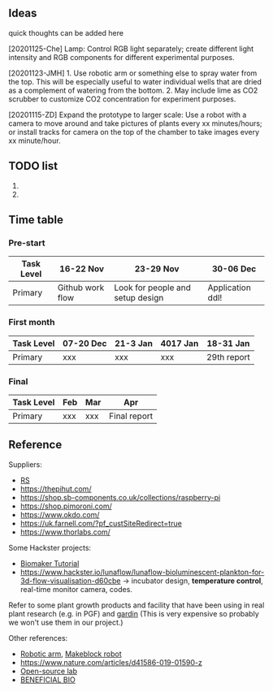 ## Ideas
quick thoughts can be added here

[20201125-Che] Lamp: Control RGB light separately; create different light intensity and RGB components for different experimental purposes. 

[20201123-JMH] 1. Use robotic arm or something else to spray water from the top. This will be especially useful to water individual wells that are dried as a complement of watering from the bottom. 2. May include lime as CO2 scrubber to customize CO2 concentration for experiment purposes. 

[20201115-ZD] Expand the prototype to larger scale: Use a robot with a camera to move around and take pictures of plants every xx minutes/hours; or install tracks for camera on the top of the chamber to take images every xx minute/hour.  



## TODO list
1.
2.



## Time table
### Pre-start
| Task Level | 16-22 Nov | 23-29 Nov | 30-06 Dec | 
| ---        | ---       | ---       | ---       |
|Primary |Github work flow| Look for people and setup design|Application ddl!|

### First month
| Task Level | 07-20 Dec | 21-3 Jan| 4017 Jan| 18-31 Jan|
| ---        | ---       | ---     | ---     | ---      |
|   Primary  |xxx        |  xxx    |xxx      | 29th report|

### Final
| Task Level | Feb | Mar| Apr| 
| ---        | --- | ---| ---|     
|   Primary  |xxx  | xxx|Final report |    



## Reference

Suppliers:
- [RS](https://uk.rs-online.com/web/)
- https://thepihut.com/
- https://shop.sb-components.co.uk/collections/raspberry-pi
- https://shop.pimoroni.com/
- https://www.okdo.com/
- https://uk.farnell.com/?pf_custSiteRedirect=true
- https://www.thorlabs.com/

Some Hackster projects: 
- [Biomaker Tutorial](https://www.hackster.io/159756/biomaker-tutorial-1-getting-started-4fc966)
- https://www.hackster.io/lunaflow/lunaflow-bioluminescent-plankton-for-3d-flow-visualisation-d60cbe -> incubator design, **temperature control**, real-time monitor camera, codes.


Refer to some plant growth products and facility that have been using in real plant research (e.g. in PGF) and [gardin](https://gard.in/) (This is very expensive so probably we won't use them in our project.)

Other references:
- [Robotic arm](https://shop.pimoroni.com/products/mearm-robot-raspberry-pi-kit?variant=21775370223699&currency=GBP&utm_source=google&utm_medium=cpc&utm_campaign=google+shopping?utm_source=google&utm_medium=surfaces&utm_campaign=shopping&gclid=Cj0KCQiA48j9BRC-ARIsAMQu3WTvhcmb-bZv5fxLHJMAYPL-1Bl-ShvdAIO8ML_nc9I4GpWhqUfcmDkaAn6uEALw_wcB), [Makeblock robot](https://www.makeblock.com/cn/mbot/) 
- https://www.nature.com/articles/d41586-019-01590-z
- [Open-source lab](https://www.appropedia.org/Open-source_Lab)
- [BENEFICIAL BIO](https://beneficial.bio/)

